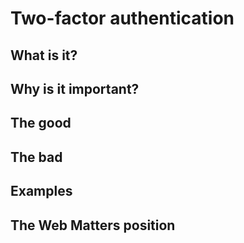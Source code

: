 # Two-factor authentication

## What is it?

## Why is it important?

## The good

## The bad

## Examples

## The Web Matters position